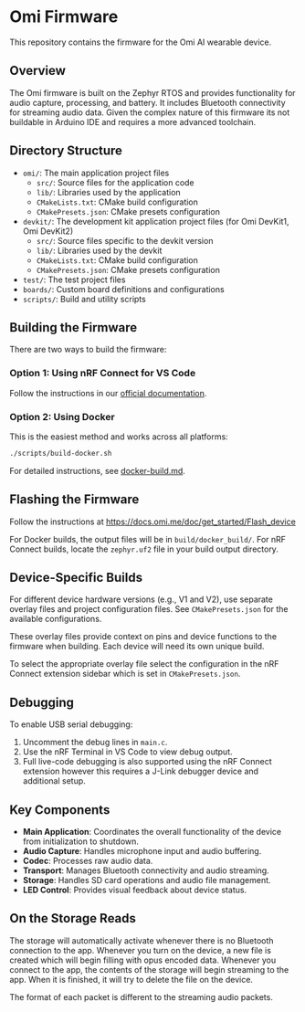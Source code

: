 # Omi Firmware

This repository contains the firmware for the Omi AI wearable device.

## Overview

The Omi firmware is built on the Zephyr RTOS and provides functionality for audio capture, processing, and battery. It includes Bluetooth connectivity for streaming audio data. Given the complex nature of this firmware its not buildable in Arduino IDE and requires a more advanced toolchain.

## Directory Structure

- `omi/`: The main application project files
    - `src/`: Source files for the application code
    - `lib/`: Libraries used by the application
    - `CMakeLists.txt`: CMake build configuration
    - `CMakePresets.json`: CMake presets configuration
- `devkit/`: The development kit application project files (for Omi DevKit1, Omi DevKit2)
    - `src/`: Source files specific to the devkit version
    - `lib/`: Libraries used by the devkit
    - `CMakeLists.txt`: CMake build configuration
    - `CMakePresets.json`: CMake presets configuration
- `test/`: The test project files
- `boards/`: Custom board definitions and configurations
- `scripts/`: Build and utility scripts

## Building the Firmware

There are two ways to build the firmware:

### Option 1: Using nRF Connect for VS Code

Follow the instructions in our [official documentation](https://docs.omi.me/docs/developer/firmware/Compile_firmware).

### Option 2: Using Docker

This is the easiest method and works across all platforms:

```bash
./scripts/build-docker.sh
```

For detailed instructions, see [docker-build.md](./scripts/docker-build.md).


## Flashing the Firmware

Follow the instructions at https://docs.omi.me/doc/get_started/Flash_device

For Docker builds, the output files will be in `build/docker_build/`.
For nRF Connect builds, locate the `zephyr.uf2` file in your build output directory.

## Device-Specific Builds

For different device hardware versions (e.g., V1 and V2), use separate overlay files and project configuration files. See `CMakePresets.json` for the available configurations.

These overlay files provide context on pins and device functions to the firmware when building. Each device will need its own unique build.

To select the appropriate overlay file select the configuration in the nRF Connect extension sidebar which is set in `CMakePresets.json`.

## Debugging

To enable USB serial debugging:

1. Uncomment the debug lines in `main.c`.
2. Use the nRF Terminal in VS Code to view debug output.
3. Full live-code debugging is also supported using the nRF Connect extension however this requires a J-Link debugger device and additional setup.

## Key Components

- **Main Application**: Coordinates the overall functionality of the device from initialization to shutdown.
- **Audio Capture**: Handles microphone input and audio buffering.
- **Codec**: Processes raw audio data.
- **Transport**: Manages Bluetooth connectivity and audio streaming.
- **Storage**: Handles SD card operations and audio file management.
- **LED Control**: Provides visual feedback about device status.

## On the Storage Reads

The storage will automatically activate whenever there is no Bluetooth connection to the app. Whenever you turn on the device, a new file is created which
will begin filling with opus encoded data. Whenever you connect to the app, the contents of the storage will begin streaming to the app. When it is finished, it will try to delete the file on the device.

The format of each packet is different to the streaming audio packets.
